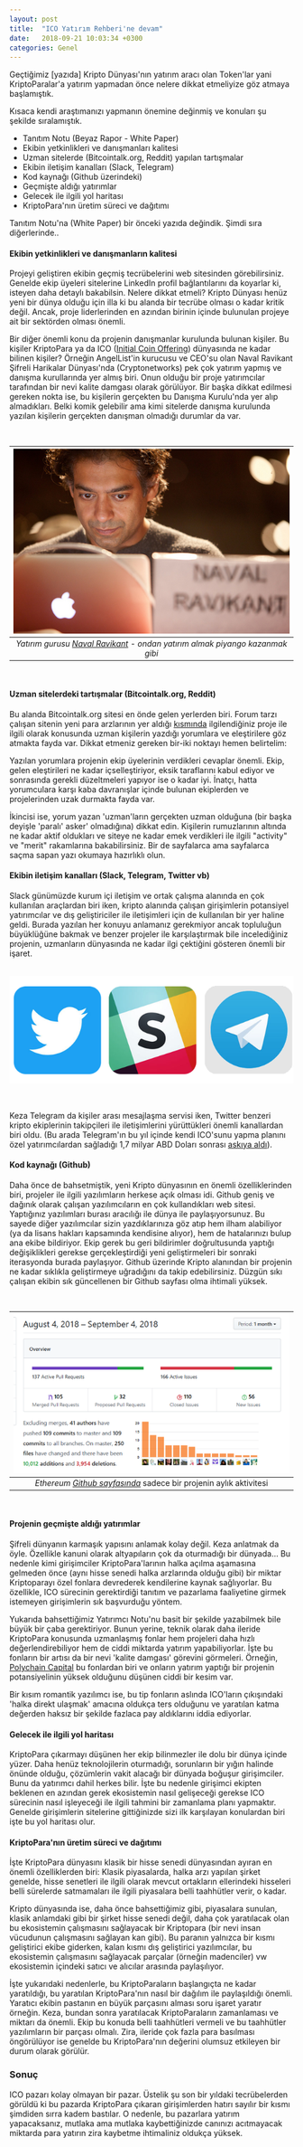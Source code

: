 ```yaml
---
layout: post
title:  "ICO Yatırım Rehberi'ne devam"
date:   2018-09-21 10:03:34 +0300
categories: Genel
---
```




Geçtiğimiz [yazıda] Kripto Dünyası'nın yatırım aracı olan Token'lar yani KriptoParalar'a yatırım yapmadan önce nelere dikkat etmeliyize göz atmaya başlamıştık. 

Kısaca kendi araştımanızı yapmanın önemine değinmiş ve konuları şu şekilde sıralamıştık. 

* Tanıtım Notu (Beyaz Rapor - White Paper)
* Ekibin yetkinlikleri ve danışmanları kalitesi
* Uzman sitelerde (Bitcointalk.org, Reddit) yapılan tartışmalar
* Ekibin iletişim kanalları (Slack, Telegram)  
* Kod kaynağı (Github üzerindeki)
* Geçmişte aldığı yatırımlar
* Gelecek ile ilgili yol haritası
* KriptoPara'nın üretim süreci ve dağıtımı

Tanıtım Notu'na (White Paper) bir önceki yazıda değindik. Şimdi sıra diğerlerinde.. 

#### Ekibin yetkinlikleri ve danışmanların kalitesi

Projeyi geliştiren ekibin geçmiş tecrübelerini web sitesinden görebilirsiniz. Genelde ekip üyeleri sitelerine LinkedIn profil bağlantılarını da koyarlar ki, isteyen daha detaylı bakabilsin. Nelere dikkat etmeli? Kripto Dünyası henüz yeni bir dünya olduğu için illa ki bu alanda bir tecrübe olması o kadar kritik değil. Ancak, proje liderlerinden en azından birinin içinde bulunulan projeye ait bir sektörden olması önemli. 

Bir diğer önemli konu da projenin danışmanlar kurulunda bulunan kişiler. Bu kişiler KriptoPara ya da ICO ([Initial Coin Offering](http://ademimerkezi.com/genel/2018/05/25/ico-ve-token-dunyasi.html)) dünyasında ne kadar bilinen kişiler? Örneğin AngelList'in kurucusu ve CEO'su olan Naval Ravikant Şifreli Harikalar Dünyası'nda (Cryptonetworks) pek çok yatırım yapmış ve danışma kurullarında yer almış biri. Onun olduğu bir proje yatırımcılar tarafından bir nevi kalite damgası olarak görülüyor.  Bir başka dikkat edilmesi gereken nokta ise, bu kişilerin gerçekten bu Danışma Kurulu'nda yer alıp almadıkları. Belki komik gelebilir ama kimi sitelerde danışma kurulunda yazılan kişilerin gerçekten danışman olmadığı durumlar da var. 

&nbsp;

| ![naval_640.jpg](/assets/naval_640.jpg) | 
|:--:| 
| *Yatırım gurusu [Naval Ravikant](https://twitter.com/naval) - ondan yatırım almak piyango kazanmak gibi* | 

&nbsp;

#### Uzman sitelerdeki tartışmalar (Bitcointalk.org, Reddit)

Bu alanda Bitcointalk.org sitesi en önde gelen yerlerden biri. Forum tarzı çalışan sitenin yeni para arzlarının yer aldığı [kısmında](https://bitcointalk.org/index.php?board=159.0) ilgilendiğiniz proje ile ilgili olarak konusunda uzman kişilerin yazdığı yorumlara ve eleştirilere göz atmakta fayda var. Dikkat etmeniz gereken bir-iki noktayı hemen belirtelim: 

Yazılan yorumlara projenin ekip üyelerinin verdikleri cevaplar önemli. Ekip, gelen eleştirileri ne kadar içselleştiriyor, eksik taraflarını kabul ediyor ve sonrasında gerekli düzeltmeleri yapıyor ise o kadar iyi. İnatçı, hatta yorumculara karşı kaba davranışlar içinde bulunan ekiplerden ve projelerinden uzak durmakta fayda var. 

İkincisi ise, yorum yazan 'uzman'ların gerçekten uzman olduğuna (bir başka deyişle 'paralı' asker' olmadığına) dikkat edin. Kişilerin rumuzlarının altında ne kadar aktif oldukları ve siteye ne kadar emek verdikleri ile ilgili "activity" ve "merit" rakamlarına bakabilirsiniz. Bir de sayfalarca ama sayfalarca saçma sapan yazı okumaya hazırlıklı olun.


#### Ekibin iletişim kanalları (Slack, Telegram, Twitter vb)

Slack günümüzde kurum içi iletişim ve ortak çalışma alanında en çok kullanılan araçlardan biri iken, kripto alanında çalışan girişimlerin potansiyel yatırımcılar ve dış geliştiriciler ile iletişimleri için de kullanılan bir yer haline geldi. Burada yazılan her konuyu anlamanız gerekmiyor ancak topluluğun büyüklüğüne bakmak ve benzer projeler ile karşılaştırmak bile incelediğiniz projenin, uzmanların dünyasında ne kadar ilgi çektiğini gösteren önemli bir işaret. 


&nbsp;
![twitter-slack-telegram-logos-v2_640.png](/assets/twitter-slack-telegram-logos-v2_640.png)

&nbsp;

Keza Telegram da kişiler arası mesajlaşma servisi iken, Twitter benzeri kripto ekiplerinin takipçileri ile iletişimlerini yürüttükleri önemli kanallardan biri oldu. (Bu arada Telegram'ın bu yıl içinde kendi ICO'sunu yapma planını özel yatırımcılardan sağladığı 1,7 milyar ABD Doları sonrası [askıya aldı](https://techcrunch.com/2018/05/03/telegrams-billion-dollar-ico-has-become-a-mess/?guccounter=1)).

#### Kod kaynağı (Github)

Daha önce de bahsetmiştik, yeni Kripto dünyasının en önemli özelliklerinden biri, projeler ile ilgili yazılımların herkese açık olması idi. Github geniş ve dağınık olarak çalışan yazılımcıların en çok kullandıkları web sitesi. Yaptığınız yazılımları burası aracılığı ile dünya ile paylaşıyorsunuz. Bu sayede diğer yazılımcılar sizin yazdıklarınıza göz atıp hem ilham alabiliyor (ya da lisans hakları kapsamında kendisine alıyor), hem de hatalarınızı bulup ana ekibe bildiriyor. Ekip gerek bu geri bildirimler doğrultusunda yaptığı değişiklikleri gerekse gerçekleştirdiği yeni geliştirmeleri bir sonraki iterasyonda burada paylaşıyor.  Github üzerinde Kripto alanından bir projenin ne kadar sıklıkla geliştirmeye uğradığını da takip edebilirsiniz. Düzgün sıkı çalışan ekibin sık güncellenen bir Github sayfası olma ihtimali yüksek. 


&nbsp;

| ![ethereum-github_640.png](/assets/ethereum-github_640.png) | 
|:--:| 
| *Ethereum [Github sayfasında](https://github.com/ethereum/)* sadece bir projenin aylık aktivitesi | 


&nbsp;


#### Projenin geçmişte aldığı yatırımlar

Şifreli dünyanın karmaşık yapısını anlamak kolay değil. Keza anlatmak da öyle. Özellikle kanuni olarak altyapıların çok da oturmadığı bir dünyada... Bu nedenle kimi girişimciler KriptoPara'larının halka açılma aşamasına gelmeden önce (aynı hisse senedi halka arzlarında olduğu gibi) bir miktar Kriptoparayı özel fonlara devrederek kendilerine kaynak sağlıyorlar. Bu özellikle, ICO sürecinin gerektirdiği tanıtım ve pazarlama faaliyetine girmek istemeyen girişimlerin sık başvurduğu yöntem. 

Yukarıda bahsettiğimiz Yatırımcı Notu'nu basit bir şekilde yazabilmek bile büyük bir çaba gerektiriyor. Bunun yerine, teknik olarak daha ileride KriptoPara konusunda uzmanlaşmış fonlar hem projeleri daha hızlı değerlendirebiliyor hem de ciddi miktarda yatırım yapabiliyorlar. İşte bu fonların bir artısı da bir nevi 'kalite damgası' görevini görmeleri. Örneğin, [Polychain Capital](https://polychain.capital/) bu fonlardan biri ve onların yatırım yaptığı bir projenin potansiyelinin yüksek olduğunu düşünen ciddi bir kesim var. 

Bir kısım romantik yazılımcı ise, bu tip fonların aslında ICO'ların çıkışındaki 'halka direkt ulaşmak' amacına oldukça ters olduğunu ve yaratılan katma değerden haksız bir şekilde fazlaca pay aldıklarını iddia ediyorlar. 

#### Gelecek ile ilgili yol haritası

KriptoPara çıkarmayı düşünen her ekip bilinmezler ile dolu bir dünya içinde yüzer. Daha henüz teknolojilerin oturmadığı, sorunların bir yığın halinde önünde olduğu, çözümlerin vakit alacağı bir dünyada boğuşur girişimciler. Bunu da yatırımcı dahil herkes bilir. İşte bu nedenle girişimci ekipten beklenen en azından gerek ekosistemin nasıl gelişeceği gerekse ICO sürecinin nasıl işleyeceği ile ilgili tahmini bir zamanlama planı yapmaktır. Genelde girişimlerin sitelerine gittiğinizde sizi ilk karşılayan konulardan biri işte bu yol haritası olur. 

#### KriptoPara'nın üretim süreci ve dağıtımı

İşte KriptoPara dünyasını klasik bir hisse senedi dünyasından ayıran en önemli özelliklerden biri: Klasik piyasalarda, halka arzı yapılan şirket genelde, hisse senetleri ile ilgili olarak mevcut ortakların ellerindeki hisseleri belli sürelerde satmamaları ile ilgili piyasalara belli taahhütler verir, o kadar. 

Kripto dünyasında ise, daha önce bahsettiğimiz gibi, piyasalara sunulan, klasik anlamdaki gibi bir şirket hisse senedi değil, daha çok yaratılacak olan bu ekosistemin çalışmasını sağlayacak bir Kriptopara (bir nevi insan vücudunun çalışmasını sağlayan kan gibi). Bu paranın yalnızca bir kısmı geliştirici ekibe giderken, kalan kısmı dış geliştirici yazılımcılar, bu ekosistemin çalışmasını sağlayacak parçalar (örneğin madenciler) vw ekosistemin içindeki satıcı ve alıcılar arasında paylaşılıyor. 

İşte yukarıdaki nedenlerle, bu KriptoParaların başlangıçta ne kadar yaratıldığı, bu yaratılan KriptoPara'nın nasıl bir dağılım ile paylaşıldığı önemli. Yaratıcı ekibin pastanın en büyük parçasını alması soru işaret yaratır örneğin. Keza, bundan sonra yaratılacak KriptoParaların zamanlaması ve miktarı da önemli. Ekip bu konuda belli taahhütleri vermeli ve bu taahhütler yazılımların bir parçası olmalı. Zira, ileride çok fazla para basılması öngörülüyor ise genelde bu KriptoPara'nın değerini olumsuz etkileyen bir durum olarak görülür. 

### Sonuç

ICO pazarı kolay olmayan bir pazar. Üstelik şu son bir yıldaki tecrübelerden görüldü ki bu pazarda KriptoPara çıkaran girişimlerden hatırı sayılır bir kısmı şimdiden sırra kadem bastılar. O nedenle, bu pazarlara yatırım yapacaksanız, mutlaka ama mutlaka kaybettiğinizde canınızı acıtmayacak miktarda para yatırın zira kaybetme ihtimaliniz oldukça yüksek. 

